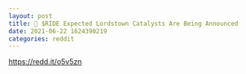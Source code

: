 ```yaml
--- 
layout: post 
title: 🚀 $RIDE Expected Lordstown Catalysts Are Being Announced 
date: 2021-06-22 1624390219 
categories: reddit 
--- 
```

https://redd.it/o5v5zn